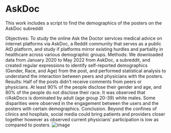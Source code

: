 # AskDoc
This work includes a script to find the demographics of the posters on the AskDoc subreddit


Objectives: To study the online Ask the Doctor services medical advice on internet platforms via AskDoc, a Reddit community that serves as a public AtD platform, and study if platforms mirror existing hurdles and partiality in healthcare across various demographic groups.
Methods: We downloaded data from January 2020 to May 2022 from AskDoc, a subreddit, and created regular expressions to identify self-reported demographics (Gender, Race, and Age) from the post, and performed statistical analysis to understand the interaction between peers and physicians with the posters.
Results: Half of the posts didn’t receive comments from peers or physicians. At least 90% of the people disclose their gender and age, and 80% of the people do not disclose their race. It was observed that r/AskDocs is dominated by adult (age group 20-39) white males. Some disparities were observed in the engagement between the users and the posters with certain demographics. 
Conclusion. Beyond the confines of clinics and hospitals, social media could bring patients and providers closer together however as observed current physicians’ participation is low as compared to posters. 
![image](https://github.com/shashank140195/AskDoc/assets/69673535/6438a3e3-5d4f-4ed7-8e36-e54ac40503ef)


